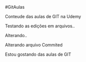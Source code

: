 #GitAulas

Conteude das aulas de GIT na Udemy

Testando as edições em arquivos..

Alterando..

Alterando arquivo Commited

Estou gostando das aulas de GIT

